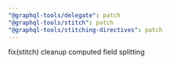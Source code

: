 ```yaml
---
"@graphql-tools/delegate": patch
"@graphql-tools/stitch": patch
"@graphql-tools/stitching-directives": patch
---
```


fix(stitch) cleanup computed field splitting
